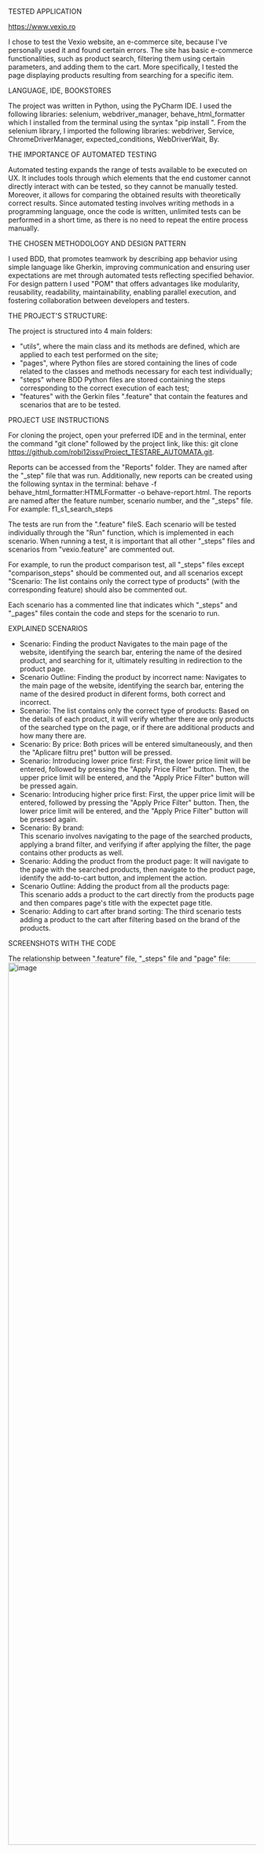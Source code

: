TESTED APPLICATION

https://www.vexio.ro

I chose to test the Vexio website, an e-commerce site, because I've personally used it and found certain errors. The site has basic e-commerce functionalities, such as product search, filtering them using certain parameters, and adding them to the cart. More specifically, I tested the page displaying products resulting from searching for a specific item.

LANGUAGE, IDE, BOOKSTORES

The project was written in Python, using the PyCharm IDE. I used the following libraries: selenium, webdriver_manager, behave_html_formatter which I installed from the terminal using the syntax "pip install <library name>". From the selenium library, I imported the following libraries: webdriver, Service, ChromeDriverManager, expected_conditions, WebDriverWait, By.

THE IMPORTANCE OF AUTOMATED TESTING

Automated testing expands the range of tests available to be executed on UX. It includes tools through which elements that the end customer cannot directly interact with can be tested, so they cannot be manually tested. Moreover, it allows for comparing the obtained results with theoretically correct results. Since automated testing involves writing methods in a programming language, once the code is written, unlimited tests can be performed in a short time, as there is no need to repeat the entire process manually.

THE CHOSEN METHODOLOGY AND DESIGN PATTERN

I used BDD, that promotes teamwork by describing app behavior using simple language like Gherkin, improving communication and ensuring user expectations are met through automated tests reflecting specified behavior. For design pattern I used "POM" that offers advantages like modularity, reusability, readability, maintainability, enabling parallel execution, and fostering collaboration between developers and testers.

THE PROJECT'S STRUCTURE:

The project is structured into 4 main folders:

- "utils", where the main class and its methods are defined, which are applied to each test performed on the site;
- "pages", where Python files are stored containing the lines of code related to the classes and methods necessary for each test individually;
- "steps" where BDD Python files are stored containing the steps corresponding to the correct execution of each test;
- "features" with the Gerkin files ".feature" that contain the features and scenarios that are to be tested.

PROJECT USE INSTRUCTIONS

For cloning the project, open your preferred IDE and in the terminal, enter the command "git clone" followed by the project link, like this: git clone https://github.com/robi12issv/Proiect_TESTARE_AUTOMATA.git. 

Reports can be accessed from the "Reports" folder. They are named after the "_step" file that was run. Additionally, new reports can be created using the following syntax in the terminal: behave -f behave_html_formatter:HTMLFormatter -o behave-report.html. 
The reports are named after the feature number, scenario number, and the "_steps" file. For example: f1_s1_search_steps

The tests are run from the ".feature" fileS. Each scenario will be tested individually through the "Run" function, which is implemented in each scenario. When running a test, it is important that all other "_steps" files and scenarios from "vexio.feature" are commented out. 

For example, to run the product comparison test, all "_steps" files except "comparison_steps" should be commented out, and all scenarios except "Scenario: The list contains only the correct type of products" (with the corresponding feature) should also be commented out.

Each scenario has a commented line that indicates which "_steps" and "_pages" files contain the code and steps for the scenario to run.

EXPLAINED SCENARIOS

   - Scenario: Finding the product
     Navigates to the main page of the website, identifying the search bar, entering the name of the desired product, and searching for it, ultimately resulting in redirection to the product page.
   - Scenario Outline: Finding the product by incorrect name: 
     Navigates to the main page of the website, identifying the search bar, entering the name of the desired product in diferent forms, both correct and incorrect.
   - Scenario: The list contains only the correct type of products: 
     Based on the details of each product, it will verify whether there are only products of the searched type on the page, or if there are additional products and how many there are.
   - Scenario: By price: 
     Both prices will be entered simultaneously, and then the "Aplicare filtru preț" button will be pressed.
   - Scenario: Introducing lower price first: 
     First, the lower price limit will be entered, followed by pressing the "Apply Price Filter" button. Then, the upper price limit will be entered, and the "Apply Price Filter" button will be pressed again.
   - Scenario: Introducing higher price first: 
     First, the upper price limit will be entered, followed by pressing the "Apply Price Filter" button. Then, the lower price limit will be entered, and the "Apply Price Filter" button will be pressed again.
   - Scenario: By brand:                                                       
     This scenario involves navigating to the page of the searched products, applying a brand filter, and verifying if after applying the filter, the page contains other products as well.
   - Scenario: Adding the product from the product page: 
     It will navigate to the page with the searched products, then navigate to the product page, identify the add-to-cart button, and implement the action.
   - Scenario Outline: Adding the product from all the products page:     
     This scenario adds a product to the cart directly from the products page and then compares page's title with the expectet page title.
   - Scenario: Adding to cart after brand sorting: 
     The third scenario tests adding a product to the cart after filtering based on the brand of the products.

SCREENSHOTS WITH THE CODE

The relationship between ".feature" file, "_steps" file and "page" file:
<img width="1794" alt="image" src="https://github.com/robi12issv/Proiect_TESTARE_AUTOMATA/assets/160391019/f858e94c-53e0-4570-860b-af9fb8cb9d52">
